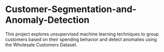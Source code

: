 # Customer-Segmentation-and-Anomaly-Detection
This project explores unsupervised machine learning techniques to group customers based on their spending behavior and detect anomalies using the Wholesale Customers Dataset.
